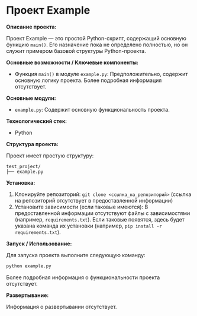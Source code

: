 # Проект Example

**Описание проекта:**

Проект Example — это простой Python-скрипт, содержащий основную функцию `main()`.  Его назначение пока не определено полностью, но он служит примером базовой структуры Python-проекта.

**Основные возможности / Ключевые компоненты:**

* Функция `main()` в модуле `example.py`:  Предположительно, содержит основную логику проекта.  Более подробная информация отсутствует.

**Основные модули:**

* `example.py`:  Содержит основную функциональность проекта.

**Технологический стек:**

* Python

**Структура проекта:**

Проект имеет простую структуру:

```
test_project/
├── example.py
```

**Установка:**

1. Клонируйте репозиторий:  `git clone <ссылка_на_репозиторий>` (ссылка на репозиторий отсутствует в предоставленной информации)
2. Установите зависимости (если таковые имеются):  В предоставленной информации отсутствуют файлы с зависимостями (например, `requirements.txt`).  Если таковые появятся,  здесь будет указана команда их установки (например, `pip install -r requirements.txt`).

**Запуск / Использование:**

Для запуска проекта выполните следующую команду:

```bash
python example.py
```

Более подробная информация о функциональности проекта отсутствует.


**Развертывание:**

Информация о развертывании отсутствует.


